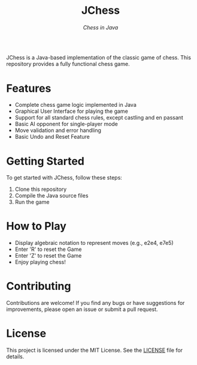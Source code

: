 <h1 align="center">JChess</h1>
<h6 align="center">Chess in Java</h6></br>

JChess is a Java-based implementation of the classic game of chess. This repository provides a fully functional chess game.

# Features

- Complete chess game logic implemented in Java
- Graphical User Interface for playing the game
- Support for all standard chess rules, except castling and en passant
- Basic AI opponent for single-player mode
- Move validation and error handling
- Basic Undo and Reset Feature

# Getting Started

To get started with JChess, follow these steps:

1. Clone this repository
2. Compile the Java source files
3. Run the game

# How to Play

- Display algebraic notation to represent moves (e.g., e2e4, e7e5)
- Enter 'R' to reset the Game 
- Enter 'Z' to reset the Game
- Enjoy playing chess!

# Contributing

Contributions are welcome! If you find any bugs or have suggestions for improvements, please open an issue or submit a pull request.

# License

This project is licensed under the MIT License. See the [LICENSE](LICENSE) file for details.
